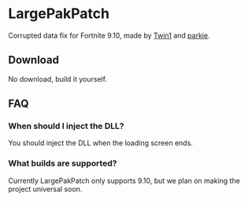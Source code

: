 # LargePakPatch
Corrupted data fix for Fortnite 9.10, made by [Twin1](https://github.com/Twin1dev) and [parkie](https://github.com/mlodyskiny).

## Download
No download, build it yourself.

## FAQ

### When should I inject the DLL?
You should inject the DLL when the loading screen ends.


### What builds are supported?
Currently LargePakPatch only supports 9.10, but we plan on making the project universal soon.
